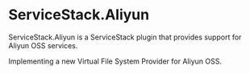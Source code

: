 # ServiceStack.Aliyun
ServiceStack.Aliyun is a ServiceStack plugin that provides support for Aliyun OSS services.

Implementing a new Virtual File System Provider for Aliyun OSS.
